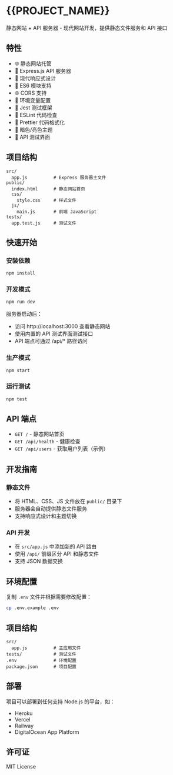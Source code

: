 # {{PROJECT_NAME}}

静态网站 + API 服务器 - 现代网站开发，提供静态文件服务和 API 接口

## 特性

- 🌐 静态网站托管
- 🚀 Express.js API 服务器
- 🎨 现代响应式设计
- 🔧 ES6 模块支持
- 🌐 CORS 支持
- 📝 环境变量配置
- 🧪 Jest 测试框架
- 📏 ESLint 代码检查
- 💅 Prettier 代码格式化
- 🌙 暗色/亮色主题
- 🔗 API 测试界面

## 项目结构

```
src/
  app.js          # Express 服务器主文件
public/
  index.html      # 静态网站首页
  css/
    style.css     # 样式文件
  js/
    main.js       # 前端 JavaScript
tests/
  app.test.js     # 测试文件
```

## 快速开始

### 安装依赖

```bash
npm install
```

### 开发模式

```bash
npm run dev
```

服务器启动后：
- 访问 http://localhost:3000 查看静态网站
- 使用内置的 API 测试界面测试接口
- API 端点可通过 /api/* 路径访问

### 生产模式

```bash
npm start
```

### 运行测试

```bash
npm test
```

## API 端点

- `GET /` - 静态网站首页
- `GET /api/health` - 健康检查
- `GET /api/users` - 获取用户列表（示例）

## 开发指南

### 静态文件
- 将 HTML、CSS、JS 文件放在 `public/` 目录下
- 服务器会自动提供静态文件服务
- 支持响应式设计和主题切换

### API 开发
- 在 `src/app.js` 中添加新的 API 路由
- 使用 `/api/` 前缀区分 API 和静态文件
- 支持 JSON 数据交换

## 环境配置

复制 `.env` 文件并根据需要修改配置：

```bash
cp .env.example .env
```

## 项目结构

```
src/
  app.js          # 主应用文件
tests/            # 测试文件
.env              # 环境配置
package.json      # 项目配置
```

## 部署

项目可以部署到任何支持 Node.js 的平台，如：

- Heroku
- Vercel
- Railway
- DigitalOcean App Platform

## 许可证

MIT License
